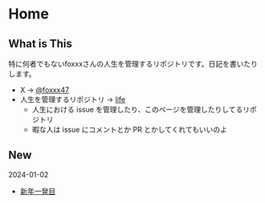 # Home

## What is This

特に何者でもないfoxxxさんの人生を管理するリポジトリです。日記を書いたりします。

- X -> [@foxxx47](https://twitter.com/foxxx_47)
- 人生を管理するリポジトリ -> [life](https://github.com/foxxx-47/life)
  - 人生における issue を管理したり、このページを管理したりしてるリポジトリ
  - 暇な人は issue にコメントとか PR とかしてくれてもいいのよ


## New

2024-01-02
- [新年一発目](https://foxxx-47.github.io/life/daily/2024/20240102)
